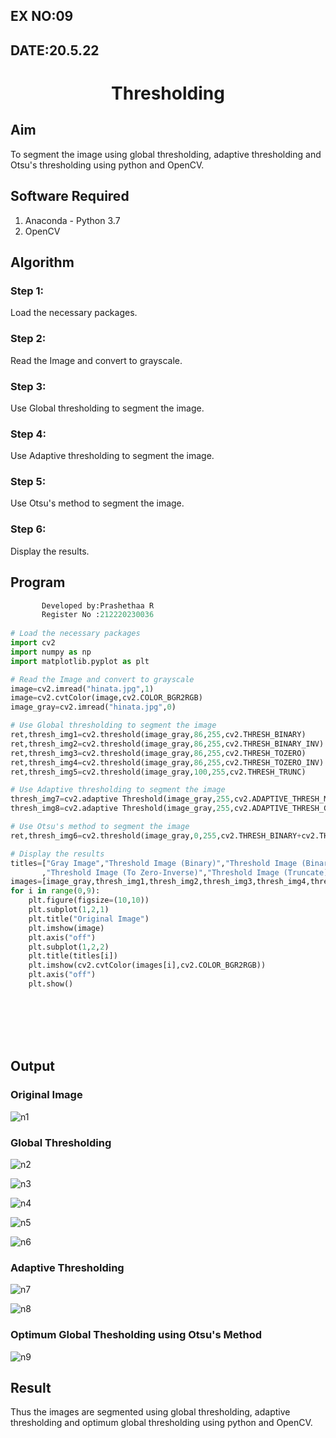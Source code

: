 ## EX NO:09
## DATE:20.5.22
# <p align="center">Thresholding
## Aim
To segment the image using global thresholding, adaptive thresholding and Otsu's thresholding using python and OpenCV.

## Software Required
1. Anaconda - Python 3.7
2. OpenCV

## Algorithm

### Step 1:
Load the necessary packages.

### Step 2:
Read the Image and convert to grayscale.

### Step 3:
Use Global thresholding to segment the image.

### Step 4:
Use Adaptive thresholding to segment the image.

### Step 5:
Use Otsu's method to segment the image.

### Step 6:
Display the results.

## Program

```python
       Developed by:Prashethaa R
       Register No :212220230036
       
# Load the necessary packages
import cv2
import numpy as np
import matplotlib.pyplot as plt

# Read the Image and convert to grayscale
image=cv2.imread("hinata.jpg",1)
image=cv2.cvtColor(image,cv2.COLOR_BGR2RGB)
image_gray=cv2.imread("hinata.jpg",0)

# Use Global thresholding to segment the image
ret,thresh_img1=cv2.threshold(image_gray,86,255,cv2.THRESH_BINARY)
ret,thresh_img2=cv2.threshold(image_gray,86,255,cv2.THRESH_BINARY_INV)
ret,thresh_img3=cv2.threshold(image_gray,86,255,cv2.THRESH_TOZERO)
ret,thresh_img4=cv2.threshold(image_gray,86,255,cv2.THRESH_TOZERO_INV)
ret,thresh_img5=cv2.threshold(image_gray,100,255,cv2.THRESH_TRUNC)

# Use Adaptive thresholding to segment the image
thresh_img7=cv2.adaptive Threshold(image_gray,255,cv2.ADAPTIVE_THRESH_MEAN_C,cv2.THRESH_BINARY,11,2)
thresh_img8=cv2.adaptive Threshold(image_gray,255,cv2.ADAPTIVE_THRESH_GAUSSIAN_C,cv2.THRESH_BINARY,11,2)

# Use Otsu's method to segment the image 
ret,thresh_img6=cv2.threshold(image_gray,0,255,cv2.THRESH_BINARY+cv2.THRESH_OTSU)

# Display the results
titles=["Gray Image","Threshold Image (Binary)","Threshold Image (Binary Inverse)","Threshold Image (To Zero)"
       ,"Threshold Image (To Zero-Inverse)","Threshold Image (Truncate)","Otsu","Adaptive Threshold (Mean)","Adaptive Threshold (Gaussian)"]
images=[image_gray,thresh_img1,thresh_img2,thresh_img3,thresh_img4,thresh_img5,thresh_img6,thresh_img7,thresh_img8]
for i in range(0,9):
    plt.figure(figsize=(10,10))
    plt.subplot(1,2,1)
    plt.title("Original Image")
    plt.imshow(image)
    plt.axis("off")
    plt.subplot(1,2,2)
    plt.title(titles[i])
    plt.imshow(cv2.cvtColor(images[i],cv2.COLOR_BGR2RGB))
    plt.axis("off")
    plt.show()


```
<br>
<br>
<br>
<br>
       
## Output

### Original Image

![n1](https://user-images.githubusercontent.com/75234942/169638660-10b961d3-5eae-434e-9825-218cf77ca772.png)



### Global Thresholding
![n2](https://user-images.githubusercontent.com/75234942/169638691-4622d148-9877-4755-b577-4ad805f3ab9b.png)

![n3](https://user-images.githubusercontent.com/75234942/169638734-ffe09e7b-d0f5-4e69-b613-625f1e91bb35.png)

![n4](https://user-images.githubusercontent.com/75234942/169638789-a27ebc60-da68-4287-8694-bbc87b3908d2.png)

![n5](https://user-images.githubusercontent.com/75234942/169638829-db750d70-fd69-4a29-9037-70edc520cb75.png)

![n6](https://user-images.githubusercontent.com/75234942/169638881-1577c934-c699-4361-8bd5-8c8abd27cbe9.png)


### Adaptive Thresholding
![n7](https://user-images.githubusercontent.com/75234942/170093477-a5a1d233-9969-4443-ae89-6907327ed933.png)

![n8](https://user-images.githubusercontent.com/75234942/170093798-c99c5fd5-a2ba-45fd-b00c-4ce0f3ff9913.png)



### Optimum Global Thesholding using Otsu's Method

![n9](https://user-images.githubusercontent.com/75234942/170093861-15a9c8c3-3eb4-4b87-886c-1227db2b6514.png)



## Result
Thus the images are segmented using global thresholding, adaptive thresholding and optimum global thresholding using python and OpenCV.
